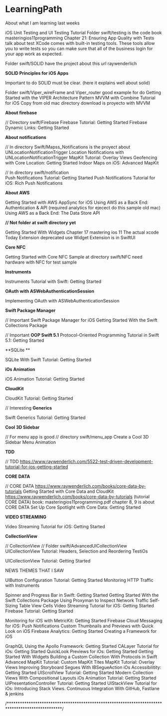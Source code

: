 # LearningPath


About what I am learning last weeks

iOS Unit Testing and UI Testing Tutorial
Folder swift/testing is the code
book masteringios11programming 
Chapter 21: Ensuring App Quality with Tests 
talk about test
XCode comes with built-in testing tools. These tools allow you to write tests so you can make sure that all of the business 
login for your app work as expected.

Folder swift/SOLID have the project about this url raywenderlich

**SOLID Principles for iOS Apps**

Important to do SOLID must be clear. (here it explains well about solid)

Folder swift/Viper_wireFrame and Viper_router good example for do
Getting Started with the VIPER Architecture Pattern
MVVM with Combine Tutorial for iOS
Copy from old mac directory download is proyecto with MVVM

**About firebase**

// Directory swift/Firebase
Firebase Tutorial: Getting Started
Firebase Dynamic Links: Getting Started

**About notifications**

// In directory Swift/Mapss_Notifications is the proyect about UNLocationNotificationTrigger
Location Notifications with UNLocationNotificationTrigger
MapKit Tutorial: Overlay Views
Geofencing with Core Location: Getting Started
Indoor Maps on iOS: Advanced MapKit

// In directory swift/notification  
Push Notifications Tutorial: Getting Started
Push Notifications Tutorial for iOS: Rich Push Notifications

**About AWS**

Getting Started with AWS AppSync for iOS
Using AWS as a Back End: Authentication & API (required analytics for ejecect do this sample old mac)
Using AWS as a Back End: The Data Store API


**// Not folder at swift directory yet**

Getting Started With Widgets
Chapter 17 mastering ios 11 
The actual xcode Today  Extension deprecated use Widget Extension is in SwiftUI

**Core NFC**

Getting Started with Core NFC
Sample at directory swift/NFC need hardware with NFC for test sample

**Instruments**

Instruments Tutorial with Swift: Getting Started

**OAuth with ASWebAuthenticationSession**

Implementing OAuth with ASWebAuthenticationSession


**Swift Package Manager**

// Important
Swift Package Manager for iOS
Getting Started With the Swift Collections Package

// Important
**OOP Swift 5.1**
Protocol-Oriented Programming Tutorial in Swift 5.1: Getting Started

**SQLite **

SQLite With Swift Tutorial: Getting Started

**iOs Animation**

iOS Animation Tutorial: Getting Started

**CloudKit**

CloudKit Tutorial: Getting Started

// Interesting
**Generics**

Swift Generics Tutorial: Getting Started

**Cool 3D Sidebar**

// For menu app is good
// directory swift/menu_app
Create a Cool 3D Sidebar Menu Animation


**TDD**

// TDD
https://www.raywenderlich.com/5522-test-driven-development-tutorial-for-ios-getting-started


**CORE DATA**

// CORE DATA
https://www.raywenderlich.com/books/core-data-by-tutorials
Getting Started with Core Data and CloudKit
https://www.raywenderlich.com/books/core-data-by-tutorials (tutorial CORE DATA)
book: masteringios11programming.pdf chapter 8, 9 is about CORE DATA
Set Up Core Spotlight with Core Data: Getting Started

**VIDEO STREAMING**

Video Streaming Tutorial for iOS: Getting Started

**CollectionView**

// CollectionView
// Folder swift/AdvancedUICollectionView
UICollectionView Tutorial: Headers, Selection and Reordering
	TestiOs

UICollectionView Tutorial: Getting Started

NEWS THEMES THAT I SAW 

UIButton Configuration Tutorial: Getting Started
Monitoring HTTP Traffic with Instruments

Spinner and Progress Bar in Swift: Getting Started
Getting Started With the Swift Collections Package
Using Proxyman to Inspect Network Traffic
Self-Sizing Table View Cells
Video Streaming Tutorial for iOS: Getting Started
Firebase Tutorial: Getting Started

Monitoring for iOS with MetricKit: Getting Started
Firebase Cloud Messaging for iOS: Push Notifications
Custom Thumbnails and Previews with Quick Look on iOS
Firebase Analytics: Getting Started
Creating a Framework for iOS


GraphQL Using the Apollo Framework: Getting Started
CALayer Tutorial for iOs: Getting Started
QuickLook Previews for iOs: Getting Started
Getting Started With Widgets
Building a Custom Collection With Protocols in Swift
Advanced MapKit Tutorial: Custom MapKit Tites
MapKit Tutorial: Overlay Views
Improving Storyboard Segues With IBSegueAction
iOs Accessibilitity: Getting Started
UIScrollView Tutorial: Getting Started
Modern Collection Views With Compositional Layouts
iOs Animation Tutorial: Getting Started
UIPresentationController Tutorial: Getting Started
UIStackView Tutorial for iOs: Introducing Stack Views.
Continuous Integration With GitHub, Fastlane & jenkins

/*************************************************************************************************/

















